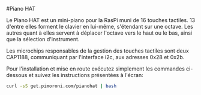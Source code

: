 <!--
---
name: Piano HAT
class: board
type: tous
manufacturer: Pimoroni
url: https://github.com/pimoroni/piano-hat
description: Un mini-piano avec 16 touches tactiles
pincount: 40
i2c:
  '0x28':
    name: Capteur tactile A
    device: cap1188
    datasheet: http://ww1.microchip.com/downloads/en/DeviceDoc/CAP1188%20.pdf
  '0x2b':
    name: Capteur tactile B
    device: cap1188
    datasheet: http://ww1.microchip.com/downloads/en/DeviceDoc/CAP1188%20.pdf
pin:
  '3':
    mode: i2c
  '5':
    mode: i2c
  '7':
    name: Alerte A
    mode: input
  '11':
    name: Reset A
    mode: output
  '13':
    name: Alerte B
    mode: input
  '15':
    name: Reset B
    mode: output
-->
#Piano HAT

Le Piano HAT est un mini-piano pour la RasPi muni de 16 touches tactiles. 13 d'entre elles forment le clavier en lui-même, s'étendant sur une octave. Les autres quant à elles servent à déplacer l'octave vers le haut ou le bas, ainsi que la sélection d'instrument.

Les microchips responsables de la gestion des touches tactiles sont deux CAP1188, communiquant par l'interface i2c, aux adresses 0x28 et 0x2b.

Pour l'installation et mise en route exécutez simplement les commandes ci-dessous et suivez les instructions présentées à l'écran:

```bash
curl -sS get.pimoroni.com/pianohat | bash
```
